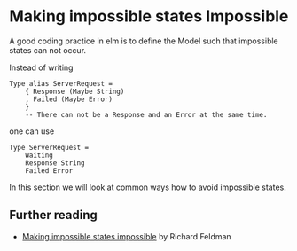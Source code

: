 # Making impossible states Impossible

A good coding practice in elm is to define the Model such that impossible states can not occur.

Instead of writing

```text
Type alias ServerRequest =
    { Response (Maybe String)
    , Failed (Maybe Error)
    }
    -- There can not be a Response and an Error at the same time.
```

one can use

```text
Type ServerRequest =
    Waiting
    Response String
    Failed Error
```

In this section we will look at common ways how to avoid impossible states.

## Further reading

* [Making impossible states impossible](https://www.youtube.com/watch?v=IcgmSRJHu_8) by Richard Feldman

